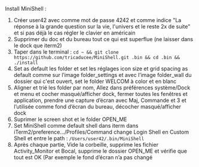 Install MiniShell :

1. Créer user42 avec comme mot de passe 4242 et comme indice "La réponse à la grande question sur la vie, l'univers et le reste 2x de suite" et si pas déjà le cas régler le clavier en américain 
2. Supprimer du doc et du bureau tout ce qui est superflue (ne laisser dans le dock que iterm2)
3. Taper dans le terminal : ```cd ~ && git clone https://github.com/tricaducee/MiniShell.git .bin && cd .bin && ./install```
4. Set as default les folder et set les réglages icon size et grid spacing as default comme sur l’image folder_settings et avec l’image folder_wall du dossier qui c'est ouvert, set le folder WELCOM à color et en blanc
5. Aligner et trié les folder par nom, Allez dans préférences système/Dock et menu et cocher masqué/afficher dock, fermer toutes les fenêtres et application, prendre une capture d’écran avec Maj, Commande et 3 et l’utilisée comme fond d’écran du bureau, décocher masqué/afficher dock
6. Suprimer le screen shot et le folder OPEN_ME
7. Set MiniShell comme default shell dans iterm dans iTerm2/preference…/Profiles/Command change Login Shell en Custom Shell et entre le path : ```/Users/user42/.bin/MiniShell```
8. Après chaque partie, Vide la corbeille, supprime les fichier Activity_Monitor et Bocal, supprime le dossier OPEN_ME et vérifie que tout est OK (Par exemple le fond d’écran n’a pas changé